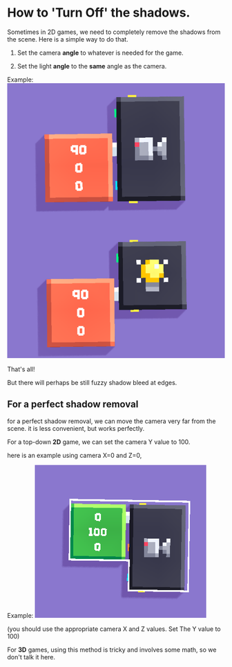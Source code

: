 # How to 'Turn Off' the shadows.

Sometimes in 2D games, we need to completely remove the shadows from the scene. Here is a simple way to do that.

1. Set the camera **angle** to          whatever is needed for the       game.

2. Set the light **angle** to the    **same** angle as the camera.

Example:![Removing Shadows](https://github.com/APin3EMP/Fancade-Pictures/blob/main/Screenshot_20210524-175735~2.png) 

That's all!

But there will perhaps be still fuzzy shadow bleed at edges.


## For a perfect shadow removal

for a perfect shadow removal, we can move the camera very far from the scene. it is less convenient, but works perfectly.

For a top-down **2D** game, we can set the camera Y value to 100.

here is an example using camera X=0 and Z=0, 

Example: ![Perfect 2D shadow removal](https://github.com/APin3EMP/Fancade-Pictures/blob/main/Screenshot_20210524-183819~2.png)

(you should use the appropriate camera X and Z values. Set The Y value to 100)

For **3D** games, using this method is tricky and involves some math,
so we don't talk it here.